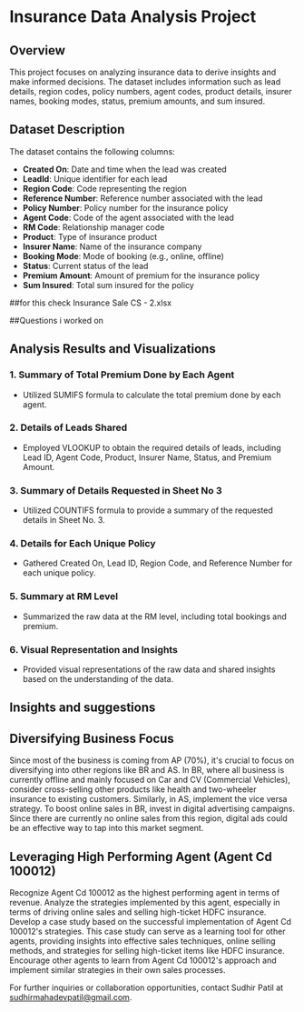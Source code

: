 # Insurance Data Analysis Project

## Overview
This project focuses on analyzing insurance data to derive insights and make informed decisions. The dataset includes information such as lead details, region codes, policy numbers, agent codes, product details, insurer names, booking modes, status, premium amounts, and sum insured.

## Dataset Description
The dataset contains the following columns:

- **Created On**: Date and time when the lead was created
- **LeadId**: Unique identifier for each lead
- **Region Code**: Code representing the region
- **Reference Number**: Reference number associated with the lead
- **Policy Number**: Policy number for the insurance policy
- **Agent Code**: Code of the agent associated with the lead
- **RM Code**: Relationship manager code
- **Product**: Type of insurance product
- **Insurer Name**: Name of the insurance company
- **Booking Mode**: Mode of booking (e.g., online, offline)
- **Status**: Current status of the lead
- **Premium Amount**: Amount of premium for the insurance policy
- **Sum Insured**: Total sum insured for the policy

##for this check  Insurance Sale CS - 2.xlsx

##Questions i worked on

## Analysis Results and Visualizations
### 1. Summary of Total Premium Done by Each Agent
- Utilized SUMIFS formula to calculate the total premium done by each agent.

### 2. Details of Leads Shared
- Employed VLOOKUP to obtain the required details of leads, including Lead ID, Agent Code, Product, Insurer Name, Status, and Premium Amount.

### 3. Summary of Details Requested in Sheet No 3
- Utilized COUNTIFS formula to provide a summary of the requested details in Sheet No. 3.

### 4. Details for Each Unique Policy
- Gathered Created On, Lead ID, Region Code, and Reference Number for each unique policy.

### 5. Summary at RM Level
- Summarized the raw data at the RM level, including total bookings and premium.

### 6. Visual Representation and Insights
- Provided visual representations of the raw data and shared insights based on the understanding of the data.

## Insights and suggestions

## Diversifying Business Focus
Since most of the business is coming from AP (70%), it's crucial to focus on diversifying into other regions like BR and AS. In BR, where all business is currently offline and mainly focused on Car and CV (Commercial Vehicles), consider cross-selling other products like health and two-wheeler insurance to existing customers. Similarly, in AS, implement the vice versa strategy. To boost online sales in BR, invest in digital advertising campaigns. Since there are currently no online sales from this region, digital ads could be an effective way to tap into this market segment.

## Leveraging High Performing Agent (Agent Cd 100012)
Recognize Agent Cd 100012 as the highest performing agent in terms of revenue. Analyze the strategies implemented by this agent, especially in terms of driving online sales and selling high-ticket HDFC insurance. Develop a case study based on the successful implementation of Agent Cd 100012's strategies. This case study can serve as a learning tool for other agents, providing insights into effective sales techniques, online selling methods, and strategies for selling high-ticket items like HDFC insurance. Encourage other agents to learn from Agent Cd 100012's approach and implement similar strategies in their own sales processes.


For further inquiries or collaboration opportunities, contact Sudhir Patil at sudhirmahadevpatil@gmail.com.
